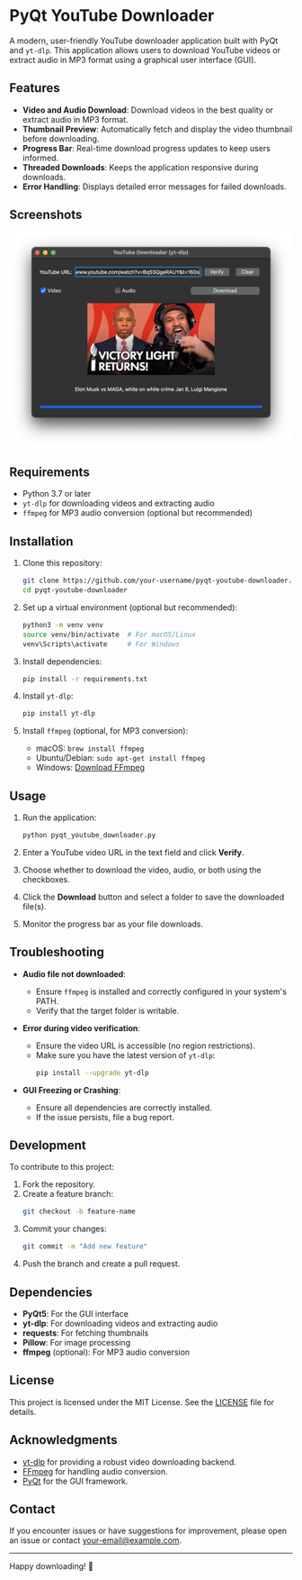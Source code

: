 
# PyQt YouTube Downloader

A modern, user-friendly YouTube downloader application built with PyQt and `yt-dlp`. This application allows users to download YouTube videos or extract audio in MP3 format using a graphical user interface (GUI).

## Features

- **Video and Audio Download**: Download videos in the best quality or extract audio in MP3 format.
- **Thumbnail Preview**: Automatically fetch and display the video thumbnail before downloading.
- **Progress Bar**: Real-time download progress updates to keep users informed.
- **Threaded Downloads**: Keeps the application responsive during downloads.
- **Error Handling**: Displays detailed error messages for failed downloads.

## Screenshots

![App Screenshot](VurDe4.png)

## Requirements

- Python 3.7 or later
- `yt-dlp` for downloading videos and extracting audio
- `ffmpeg` for MP3 audio conversion (optional but recommended)

## Installation

1. Clone this repository:
   ```bash
   git clone https://github.com/your-username/pyqt-youtube-downloader.git
   cd pyqt-youtube-downloader
   ```

2. Set up a virtual environment (optional but recommended):
   ```bash
   python3 -m venv venv
   source venv/bin/activate  # For macOS/Linux
   venv\Scripts\activate     # For Windows
   ```

3. Install dependencies:
   ```bash
   pip install -r requirements.txt
   ```

4. Install `yt-dlp`:
   ```bash
   pip install yt-dlp
   ```

5. Install `ffmpeg` (optional, for MP3 conversion):
   - macOS: `brew install ffmpeg`
   - Ubuntu/Debian: `sudo apt-get install ffmpeg`
   - Windows: [Download FFmpeg](https://ffmpeg.org/download.html)

## Usage

1. Run the application:
   ```bash
   python pyqt_youtube_downloader.py
   ```

2. Enter a YouTube video URL in the text field and click **Verify**.
3. Choose whether to download the video, audio, or both using the checkboxes.
4. Click the **Download** button and select a folder to save the downloaded file(s).
5. Monitor the progress bar as your file downloads.

## Troubleshooting

- **Audio file not downloaded**:
  - Ensure `ffmpeg` is installed and correctly configured in your system's PATH.
  - Verify that the target folder is writable.

- **Error during video verification**:
  - Ensure the video URL is accessible (no region restrictions).
  - Make sure you have the latest version of `yt-dlp`:
    ```bash
    pip install --upgrade yt-dlp
    ```

- **GUI Freezing or Crashing**:
  - Ensure all dependencies are correctly installed.
  - If the issue persists, file a bug report.

## Development

To contribute to this project:

1. Fork the repository.
2. Create a feature branch:
   ```bash
   git checkout -b feature-name
   ```
3. Commit your changes:
   ```bash
   git commit -m "Add new feature"
   ```
4. Push the branch and create a pull request.

## Dependencies

- **PyQt5**: For the GUI interface
- **yt-dlp**: For downloading videos and extracting audio
- **requests**: For fetching thumbnails
- **Pillow**: For image processing
- **ffmpeg** (optional): For MP3 audio conversion

## License

This project is licensed under the MIT License. See the [LICENSE](LICENSE) file for details.

## Acknowledgments

- [yt-dlp](https://github.com/yt-dlp/yt-dlp) for providing a robust video downloading backend.
- [FFmpeg](https://ffmpeg.org/) for handling audio conversion.
- [PyQt](https://riverbankcomputing.com/software/pyqt/intro) for the GUI framework.

## Contact

If you encounter issues or have suggestions for improvement, please open an issue or contact [your-email@example.com](mailto:your-email@example.com).

---

Happy downloading! 🚀
